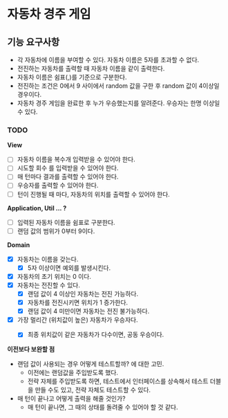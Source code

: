 # 자동차 경주 게임

## 기능 요구사항
- 각 자동차에 이름을 부여할 수 있다. 자동차 이름은 5자를 초과할 수 없다.
- 전진하는 자동차를 출력할 때 자동차 이름을 같이 출력한다.
- 자동차 이름은 쉼표(,)를 기준으로 구분한다.
- 전진하는 조건은 0에서 9 사이에서 random 값을 구한 후 random 값이 4이상일 경우이다.
- 자동차 경주 게임을 완료한 후 누가 우승했는지를 알려준다. 우승자는 한명 이상일 수 있다.

### TODO
**View**
- [ ] 자동차 이름을 복수개 입력받을 수 있어야 한다.
- [ ] 시도할 회수 를 입력받을 수 있어야 한다.
- [ ] 매 턴마다 결과를 출력할 수 있어야 한다.
- [ ] 우승자를 출력할 수 있어야 한다.
- [ ] 턴이 진행될 때 마다, 자동차의 위치를 출력할 수 있어야 한다.

**Application, Util ... ?**
- [ ] 입력된 자동차 이름을 쉼표로 구분한다.
- [ ] 랜덤 값의 범위가 0부터 9이다.

**Domain**
- [x] 자동차는 이름을 갖는다.
    - [x] 5자 이상이면 예외를 발생시킨다.
- [x] 자동차의 초기 위치는 0 이다.
- [x] 자동차는 전진할 수 있다.
    - [x] 랜덤 값이 4 이상인 자동차는 전진 가능하다.
    - [x] 자동차를 전진시키면 위치가 1 증가한다.
    - [x] 랜덤 값이 4 미만이면 자동차는 전진 불가능하다.
- [x] 가장 멀리간 (위치값이 높은) 자동차가 우승자다.
  - [x] 최종 위치값이 같은 자동차가 다수이면, 공동 우승이다.


**이전보다 보완할 점**
- 랜덤 값이 사용되는 경우 어떻게 테스트할까? 에 대한 고민. 
  - 이전에는 랜덤값을 주입받도록 했다.
  - 전략 자체를 주입받도록 하면, 테스트에서 인터페이스를 상속해서 테스트 더블을 만들 수도 있고, 전략 자체도 테스트할 수 있다.
- 매 턴이 끝나고 어떻게 출력을 해줄 것인가?
  - 매 턴이 끝나면, 그 때의 상태를 돌려줄 수 있어야 할 것 같다.